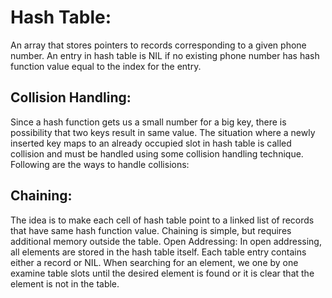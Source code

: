 # Hash Table:
An array that stores pointers to records corresponding to a given phone number. An entry in hash table is NIL if no existing phone number has hash function value equal to the index for the entry.

## Collision Handling:
 Since a hash function gets us a small number for a big key, there is possibility that two keys result in same value. The situation where a newly inserted key maps to an already occupied slot in hash table is called collision and must be handled using some collision handling technique. Following are the ways to handle collisions:

## Chaining:
The idea is to make each cell of hash table point to a linked list of records that have same hash function value. Chaining is simple, but requires additional memory outside the table.
Open Addressing: In open addressing, all elements are stored in the hash table itself. Each table entry contains either a record or NIL. When searching for an element, we one by one examine table slots until the desired element is found or it is clear that the element is not in the table.

